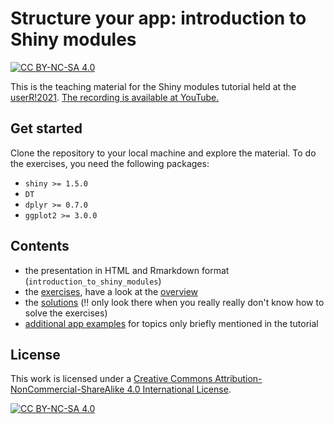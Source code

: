 # Structure your app: introduction to Shiny modules
[![CC BY-NC-SA 4.0][cc-by-nc-sa-shield]][cc-by-nc-sa]


This is the teaching material for the Shiny modules tutorial held at the
[userR!2021](https://user2021.r-project.org/). [The recording is available at
YouTube.](https://www.youtube.com/watch?v=oOYaHsPXLvs)

## Get started
Clone the repository to your local machine and explore the material. To do the
exercises, you need the following packages:

- `shiny >= 1.5.0`
- `DT`
- `dplyr >= 0.7.0`
- `ggplot2 >= 3.0.0`

## Contents

- the presentation in HTML and Rmarkdown format (`introduction_to_shiny_modules`)
- the [exercises](exercises), have a look at the [overview](exercises/overview_exercises.md)
- the [solutions](solutions) (:bangbang: only look there when you really really don't know how to solve
the exercises)
- [additional app examples](examples) for topics only briefly mentioned in the tutorial

## License
This work is licensed under a
[Creative Commons Attribution-NonCommercial-ShareAlike 4.0 International License][cc-by-nc-sa].

[![CC BY-NC-SA 4.0][cc-by-nc-sa-image]][cc-by-nc-sa]

[cc-by-nc-sa]: http://creativecommons.org/licenses/by-nc-sa/4.0/
[cc-by-nc-sa-image]: https://licensebuttons.net/l/by-nc-sa/4.0/88x31.png
[cc-by-nc-sa-shield]: https://img.shields.io/badge/License-CC%20BY--NC--SA%204.0-lightgrey.svg